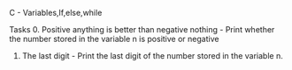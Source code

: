 C - Variables,If,else,while

Tasks
   0. Positive anything is better than negative nothing
	- Print whether the number stored in the variable n is positive or negative

   1. The last digit
   	- Print the last digit of the number stored in the variable n. 
